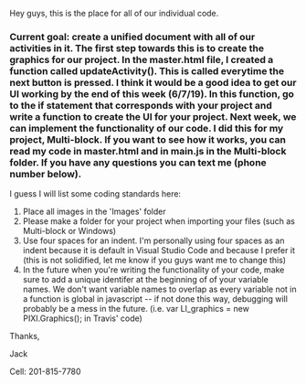 Hey guys, this is the place for all of our individual code. 

### Current goal: create a unified document with all of our activities in it. The first step towards this is to create the graphics for our project. In the master.html file, I created a function called updateActivity(). This is called everytime the next button is pressed. I think it would be a good idea to get our UI working by the end of this week (6/7/19). In this function, go to the if statement that corresponds with your project and write a function to create the UI for your project. Next week, we can implement the functionality of our code. I did this for my project, Multi-block. If you want to see how it works, you can read my code in master.html and in main.js in the Multi-block folder. If you have any questions you can text me (phone number below).

I guess I will list some coding standards here:
1. Place all images in the 'Images' folder
2. Please make a folder for your project when importing your files (such as Multi-block or Windows)
3. Use four spaces for an indent. I'm personally using four spaces as an indent because it is default in Visual Studio Code and because I prefer it (this is not solidified, let me know if you guys want me to change this)
4. In the future when you're writing the functionality of your code, make sure to add a unique identifer at the beginning of of your variable names. We don't want variable names to overlap as every variable not in a function is global in javascript -- if not done this way, debugging will probably be a mess in the future. (i.e. var LI_graphics = new PIXI.Graphics(); in Travis' code)

Thanks,

Jack

Cell: 201-815-7780
